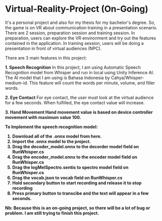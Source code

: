 # Virtual-Reality-Project (On-Going)
It's a personal project and also for my thesis for my bachelor's degree. So, the game is on VR about communication training in a presentation scenario.
There are 2 session, preparation session and training session. In preparation, users can explore the VR environment and try out the features contained in the application. In training session, users will be doing a presentation in front of virtual audiences (NPC). 

There are 3 main features in this project:

<b>1. Speech Recognition</b>
In this project, I am using Automatic Speech Recognition model from Whisper and run in local using Unity Inference AI. The AI model that I am using is Bahasa Indonesia by Cahya/Whisper-medium-id. This feature will count the words per minute, volume, and filler words.

<b>2. Eye Contact</b>
For eye contact, the user must look at the virtual audience for a few seconds. When fulfilled, the eye contact value will increase.

<b>3. Hand Movement<b>
Hand movement value is based on device controller movement with maximum value 100.
   
To Implement the speech recognition model:
1. Download all of the .onnx model from here.
2. Import the .onnx model to the project.
3. Drag the decoder_model.onnx to the decorder model field on RunWhisper.cs
4. Drag the encoder_model.onnx to the encoder model field on RunWhisper.cs
5. Drag the logMelSpectro.sentis to spectro model field on RunWhisper.cs
6. Drag the vocab.json to vocab field on RunWhisper.cs
7. Hold secondary button to start recording and release it to stop recording
8. Press primary button to transcibe and the text will appear in a few seconds.

Nb: Because this is an on-going project, so there will be a lot of bug or problem. I am still trying to finish this project.
